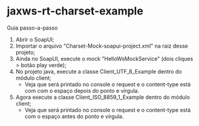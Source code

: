 # jaxws-rt-charset-example

Guia passo-a-passo

1. Abrir o SoapUI;
2. Importar o arquivo "Charset-Mock-soapui-project.xml" na raiz desse projeto;
3. Ainda no SoapUI, execute o mock "HelloWsMockService" (dois cliques > botão play verde);
4. No projeto java, execute a classe Client_UTF_8_Example dentro do módulo client;
    - Veja que será printado no console o request e o content-type está com com o espaço depois do ponto e vírgula.
5. Agora execute a classe Client_ISO_8859_1_Example dentro do módulo client;
    - Veja que será printado no console o request e o content-type está com o espaço antes do ponto e vírgula.